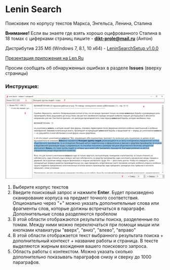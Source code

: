 # Lenin Search
Поисковик по корпусу текстов Маркса, Энгельса, Ленина, Сталина

**Внимание!** Если вы знаете где взять хорошо оцифрованного Сталина в 18 томах с циферками страниц пишите - **dikt-prole@mail.ru** (Антон)

Дистрибутив 235 Мб (Windows 7, 8.1, 10 x64) - [LeninSearchSetup v1.0.0](https://github.com/dikt-prole/lenin-search/releases/download/lenin-search-v1.0.0/LeninSearchSetup.v1.0.0.msi)

[Презентация приложения на Len.Ru](https://youtu.be/eXpYrFGss3g)

Просим сообщать об обнаруженных ошибках в разделе **Issues** (вверху страницы)

### Инструкция:
![Инструкция](instruction.png)

1. Выберите корпус текстов
2. Введите поисковый запрос и нажмите **Enter**. Будет произведено сканирование корпуса на предмет точного соответствия. Опционально через "+" можно указать дополнительные слова или фрагменты слов, которые должны встречаться в параграфе. Дополнительные слова разделяются пробелом
3. В этой области отображаются результаты поиска, разделенные по томам. Между ними можно переключаться при помощи мыши или кнопками клавиатуры "вверх", "вниз", "влево", "вправо"
4. В этой области отображается текст выбранного результата поиска + дополнительный контекст + название работы и страница. В тексте выделяются жирным вхождения вашего поискового запроса.
5. Область работы с контекстом. Можно указать сколько дополнительно показывать параграфов снизу и сверху до 1000 параграфов.

